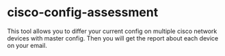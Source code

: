 # cisco-config-assessment
This tool allows you to differ your current config on multiple cisco network devices with master config. Then you will get the report about each device on your email.
